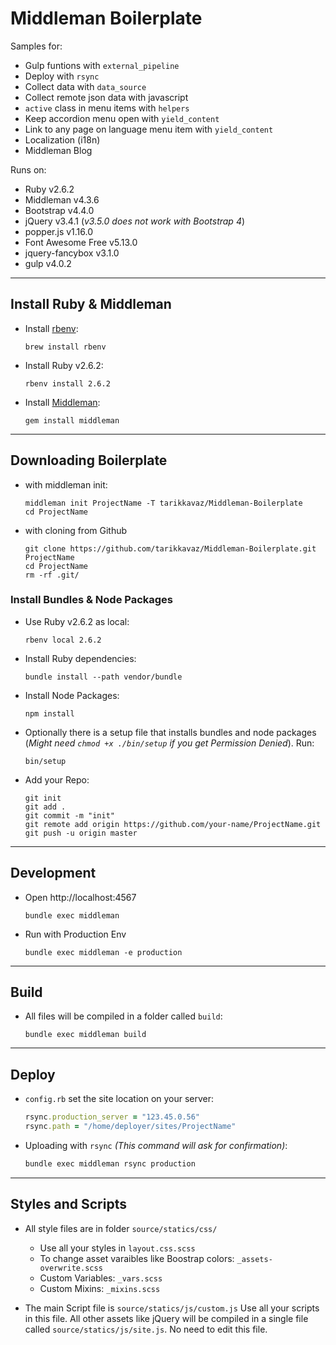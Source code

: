 # Middleman Boilerplate

Samples for:

- Gulp funtions with `external_pipeline`
- Deploy with `rsync`
- Collect data with `data_source`
- Collect remote json data with javascript
- `active` class in menu items with `helpers`
- Keep accordion menu open with `yield_content`
- Link to any page on language menu item with `yield_content` 
- Localization (i18n)
- Middleman Blog 

Runs on:

- Ruby v2.6.2
- Middleman v4.3.6
- Bootstrap v4.4.0
- jQuery v3.4.1 (_v3.5.0 does not work with Bootstrap 4_)
- popper.js v1.16.0
- Font Awesome Free v5.13.0
- jquery-fancybox v3.1.0
- gulp v4.0.2

---




## Install Ruby & Middleman

- Install [rbenv](https://github.com/rbenv/rbenv#installation): 
  
    ```
    brew install rbenv
    ```
- Install Ruby v2.6.2:
    ```
    rbenv install 2.6.2
    ```
- Install [Middleman](https://middlemanapp.com/):
  
    ```
    gem install middleman
    ```
---


## Downloading Boilerplate


- with middleman init:
    ```
    middleman init ProjectName -T tarikkavaz/Middleman-Boilerplate
    cd ProjectName
    ```
- with cloning from Github
    ``` 
    git clone https://github.com/tarikkavaz/Middleman-Boilerplate.git ProjectName
    cd ProjectName
    rm -rf .git/
    ```


### Install Bundles & Node Packages
- Use Ruby v2.6.2 as local:
    ```
    rbenv local 2.6.2
    ```
- Install Ruby dependencies:
    ```
    bundle install --path vendor/bundle
    ```
- Install Node Packages:
    ```
    npm install
    ```
- Optionally there is a setup file that installs bundles and node packages (_Might need `chmod +x ./bin/setup` if you get  Permission Denied_). Run:
    ```
    bin/setup
    ```
    
- Add your Repo: 
    ```
    git init
    git add .
    git commit -m "init"
    git remote add origin https://github.com/your-name/ProjectName.git
    git push -u origin master
    ```

---


## Development

- Open http://localhost:4567
    ```
    bundle exec middleman
    ```
- Run with Production Env
    ```
    bundle exec middleman -e production
    ```
---


## Build

- All files will be compiled in a folder called `build`:
    ```
    bundle exec middleman build
    ```

---


## Deploy
-  `config.rb` set the site location on your server:
    ```ruby
    rsync.production_server = "123.45.0.56"
    rsync.path = "/home/deployer/sites/ProjectName"
    ```
- Uploading with `rsync` *(This command will ask for confirmation)*: 
    ```bash
    bundle exec middleman rsync production
    ```
---

## Styles and Scripts
- All style files are in folder `source/statics/css/`
    - Use all your styles in `layout.css.scss` 
    - To change asset varaibles like Boostrap colors: `_assets-overwrite.scss`
    - Custom Variables: `_vars.scss`
    - Custom Mixins: `_mixins.scss`

- The main Script file is `source/statics/js/custom.js` 
    Use all your scripts in this file.
    All other assets like jQuery will be compiled in a single file called `source/statics/js/site.js`.
    No need to edit this file. 
